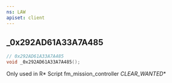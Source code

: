 ```yaml
---
ns: LAW
apiset: client
---
```

## _0x292AD61A33A7A485

```c
// 0x292AD61A33A7A485
void _0x292AD61A33A7A485();
```

Only used in R* Script fm_mission_controller
_CLEAR_WANTED_*